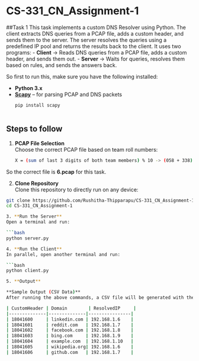 # CS-331_CN_Assignment-1

##Task 1 
This task implements a custom DNS Resolver using Python. The client extracts DNS queries from a PCAP file, adds a custom header, and sends them to the server. The server resolves the queries using a predefined IP pool and returns the results back to the client. It uses two programs: - **Client** → Reads DNS queries from a PCAP file, adds a custom header, and sends them out. - **Server** → Waits for queries, resolves them based on rules, and sends the answers back. 

So first to run this, make sure you have the following installed: 
- **Python 3.x**
- **[Scapy](https://scapy.net/)** – for parsing PCAP and DNS packets
    ```bash
    pip install scapy



## **Steps to follow**

1. **PCAP File Selection**  
   Choose the correct PCAP file based on team roll numbers:
    ```bash
    X = (sum of last 3 digits of both team members) % 10 -> (058 + 338) % 10 = 6

So the correct file is **6.pcap** for this task.  

2. **Clone Repository**  
Clone this repository to directly run on any device:  

```bash
git clone https://github.com/Rushitha-Thipparapu/CS-331_CN_Assignment-1.git
cd CS-331_CN_Assignment-1

3. **Run the Server**
Open a terminal and run:

```bash
python server.py

4. **Run the Client**
In parallel, open another terminal and run:

```bash
python client.py

5. **Output**

**Sample Output (CSV Data)**
After running the above commands, a CSV file will be generated with the following format:

| CustomHeader | Domain        | ResolvedIP     |
|--------------|--------------|----------------|
| 18041600     | linkedin.com | 192.168.1.6    |
| 18041601     | reddit.com   | 192.168.1.7    |
| 18041602     | facebook.com | 192.168.1.8    |
| 18041603     | bing.com     | 192.168.1.9    |
| 18041604     | example.com  | 192.168.1.10   |
| 18041605     | wikipedia.org| 192.168.1.6    |
| 18041606     | github.com   | 192.168.1.7    |
